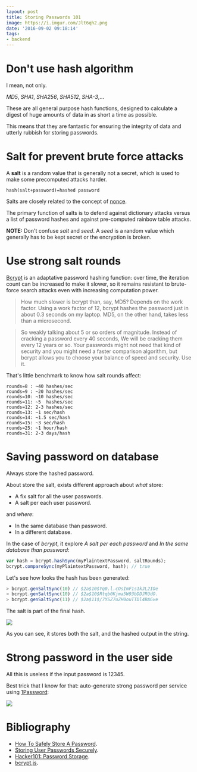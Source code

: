 ```yaml
---
layout: post
title: Storing Passwords 101
image: https://i.imgur.com/Jlt6qh2.png
date: '2016-09-02 09:18:14'
tags:
- backend
---
```


# Don't use hash algorithm

I mean, not only.

*MD5*, *SHA1*, *SHA256*, *SHA512*, *SHA-3*,...

These are all general purpose hash functions, designed to calculate a digest of huge amounts of data in as short a time as possible.

This means that they are fantastic for ensuring the integrity of data and utterly rubbish for storing passwords.

# Salt for prevent brute force attacks

A **salt** is a random value that is generally not a secret, which is used to make some precomputed attacks harder.

```
hash(salt+password)=hashed password
```

Salts are closely related to the concept of [nonce](https://en.wikipedia.org/wiki/Cryptographic_nonce).

The primary function of salts is to defend against dictionary attacks versus a list of password hashes and against pre-computed rainbow table attacks.

**NOTE:** Don't confuse *salt* and *seed*. A *seed* is a random value which generally has to be kept secret or the encryption is broken.

# Use strong salt rounds

[Bcrypt](https://en.wikipedia.org/wiki/Bcrypt) is an adaptative password hashing function: over time, the iteration count can be increased to make it slower, so it remains resistant to brute-force search attacks even with increasing computation power.


> How much slower is bcrypt than, say, MD5? Depends on the work factor. Using a work factor of 12, bcrypt hashes the password just in about 0.3 seconds on my laptop. MD5, on the other hand, takes less than a microsecond.

> So weakly talking about 5 or so orders of magnitude. Instead of cracking a password every 40 seconds, We will be cracking them every 12 years or so. Your passwords might not need that kind of security and you might need a faster comparison algorithm, but bcrypt allows you to choose your balance of speed and security. Use it.

That's little benchmark to know how salt rounds affect:

```
rounds=8 : ~40 hashes/sec
rounds=9 : ~20 hashes/sec
rounds=10: ~10 hashes/sec
rounds=11: ~5  hashes/sec
rounds=12: 2-3 hashes/sec
rounds=13: ~1 sec/hash
rounds=14: ~1.5 sec/hash
rounds=15: ~3 sec/hash
rounds=25: ~1 hour/hash
rounds=31: 2-3 days/hash
```

# Saving password on database

Always store the hashed password.

About store the salt, exists different approach about _what_ store:

- A fix salt for all the user passwords.
- A salt per each user password.

and _where_:

- In the same database than password.
- In a different database.


In the case of _bcrypt_, it explore _A salt per each password_ and _In the same database than password_:

```js
var hash = bcrypt.hashSync(myPlaintextPassword, saltRounds);
bcrypt.compareSync(myPlaintextPassword, hash); // true
```

Let's see how looks the hash has been generated:

```js
> bcrypt.genSaltSync(10) // $2a$10$Yq0.l.cOsImF1s1kJL2IOe
> bcrypt.genSaltSync(10) // $2a$10$Rtqb0Kjma5W93bDDJRUdO.
> bcrypt.genSaltSync(11) // $2a$11$/7YSZ7uZH0ouTTDl4BAGve
```

The salt is part of the final hash.

![](http://dustwell.com/images/bcrypt_output_string2.png)

As you can see, it stores both the salt, and the hashed output in the string.

# Strong password in the user side

All this is useless if the input password is 12345.

Best trick that I know for that: auto-generate strong password per service using [1Password](https://1password.com/):

![](https://d17oy1vhnax1f7.cloudfront.net/items/3g0B2c0j2K3T360c1F0K/Screen%20Recording%202016-09-02%20at%2011.13%20am.gif?v=23905051)

# Bibliography

- [How To Safely Store A Password](https://codahale.com/how-to-safely-store-a-password/).
- [Storing User Passwords Securely](http://dustwell.com/how-to-handle-passwords-bcrypt.html).
- [Hacker101: Password Storage](https://www.hacker101.com/sessions/password_storage).
- [bcrypt.js](https://github.com/ncb000gt/node.bcrypt.js).

